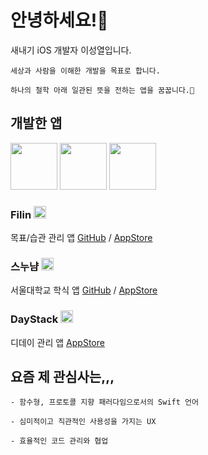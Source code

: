 # 안녕하세요!👋

새내기 iOS 개발자 이성열입니다.

    세상과 사람을 이해한 개발을 목표로 합니다.

    하나의 철학 아래 일관된 뜻을 전하는 앱을 꿈꿉니다.💭

## 개발한 앱

<img src="https://user-images.githubusercontent.com/70733203/106231558-54c64200-6235-11eb-9045-44787fa26ac0.png" width=75> <img src="https://user-images.githubusercontent.com/70733203/106236025-5bf24d80-623f-11eb-852a-7573fa2e77ed.png" width=75> <img src="https://user-images.githubusercontent.com/70733203/106235941-2baaaf00-623f-11eb-9c16-5badf913093f.png" width=75>

### Filin <img src="https://user-images.githubusercontent.com/70733203/106231558-54c64200-6235-11eb-9045-44787fa26ac0.png" width=20>

목표/습관 관리 앱 [GitHub](https://github.com/Yeolyi/Filin)  /  [AppStore](https://apps.apple.com/kr/app/filin/id1545601686)

### 스누냠 <img src="https://user-images.githubusercontent.com/70733203/106236025-5bf24d80-623f-11eb-852a-7573fa2e77ed.png" width=20>

서울대학교 학식 앱  [GitHub](https://github.com/Yeolyi/SNUYum)  /  [AppStore](https://apps.apple.com/kr/app/%EC%8A%A4%EB%88%84%EB%83%A0-%EC%84%9C%EC%9A%B8%EB%8C%80%ED%95%99%EA%B5%90-%ED%95%99%EC%8B%9D/id1528983763)

### DayStack <img src="https://user-images.githubusercontent.com/70733203/106235941-2baaaf00-623f-11eb-9c16-5badf913093f.png" width=20>

디데이 관리 앱  [AppStore](https://apps.apple.com/kr/app/daystack-%EB%94%94%EB%8D%B0%EC%9D%B4/id1501387904)

## 요즘 제 관심사는,,,

    - 함수형, 프로토콜 지향 패러다임으로서의 Swift 언어
    
    - 심미적이고 직관적인 사용성을 가지는 UX
    
    - 효율적인 코드 관리와 협업
